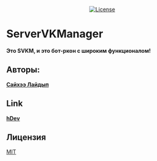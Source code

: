 <p align="center">
<a href="https://choosealicense.com/licenses/mit/"><img src="https://i.imgur.com/Grc42bs.png" alt="License"></a>
</p>


# ServerVKManager

<b>Это SVKM, и это бот-ркон с широким функционалом!</b>

## Авторы:
<a href="https://vk.com/sayhe"><b>Сайхээ Лайдып</b></a>

## Link
<a href="https://vk.com/hdevhome"><b>hDev</b></a>

## Лицензия
[MIT](https://choosealicense.com/licenses/mit/)
